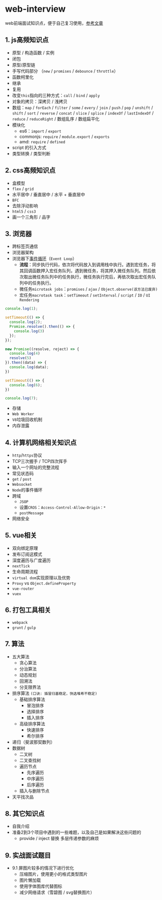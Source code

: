 # web-interview
web前端面试知识点，便于自己复习使用，[参考文章](https://juejin.im/post/5c64d15d6fb9a049d37f9c20#heading-36)

## 1. js高频知识点
- 原型 / 构造函数 / 实例
- 闭包
- 原型/原型链
- 手写代码部分 （`new` / `promises` / `debounce` / `throttle`）
- 函数柯里化
- 继承
- 复用
- 改变`this`指向的三种方式：`call` / `bind` / `apply`
- 对象的拷贝：深拷贝 / 浅拷贝
- 数组：`map` / `forEach` / `filter` / `some` / `every` / `join` / `push` / `pop` / `unshift` / `shift` / `sort` / `reverse` / `concat` / `slice` / `splice` / `indexOf` / `lastIndexOf` / `reduce` / `reduceRight` / 数组乱序 / 数组扁平化
- 模块化
   - es6：`import` / `export`
   - commonjs: `require` / `module.export` / `exports`
   - amd: `require` / `defined`
- script 的引入方式
- 类型转换 / 类型判断

## 2. css高频知识点
- 盒模型
- `flex` / `grid`
- 水平居中 / 垂直居中 / 水平 + 垂直居中
- `BFC`
- 去除浮动影响
- `html5` / `css3`
- 画一个三角形 / 品字

## 3. 浏览器
- 跨标签页通信
- 浏览器架构
- 浏览器下[事件循环](https://segmentfault.com/a/1190000016278115)（`Event Loop`）
   - **流程**：同步执行代码，依次将代码放入到调用栈中执行。遇到宏任务，将其回调函数押入宏任务队列，遇到微任务，将其押入微任务队列。然后依次取出微任务队列中的任务执行，微任务执行完后，再依次取出宏任务队列中的任务执行。
   - 微任务`microtask jobs`：`promises` / `ajax` / `Object.observe(该方法已废弃)`
   - 宏任务`macrotask task`：`setTimeout` / `setInterval` / `script` / `IO` / `UI Rendering`
```js
console.log(1);

setTimeout(() => {
  console.log(2);
  Promise.resolve().then(() => {
    console.log(3)
  });
});

new Promise((resolve, reject) => {
  console.log(4)
  resolve(5)
}).then((data) => {
  console.log(data);
})

setTimeout(() => {
  console.log(6);
})

console.log(7);
```
   
- 存储
- `Web Worker`
- `V8`垃圾回收机制
- 内存泄露

## 4. 计算机网络相关知识点
- `http`/`https`协议
- TCP三次握手 / TCP四次挥手
- 输入一个网址的完整流程
- 常见状态码
- `get` / `post`
- `Websocket`
- `Node`的事件循环
- 跨域
   - `JSOP`
   - 设置`CROS`：`Access-Control-Allow-Origin：*`
   - `postMessage`
- 网络安全

## 5. vue相关
- 双向绑定原理
- 发布订阅这模式
- 深度遍历与广度遍历
- `nextTick`
- 生命周期流程
- `virtual dom`实现原理以及优势
- `Proxy` vs `Object.defineProperty`
- `vue-router`
- `vuex`

## 6. 打包工具相关
- `webpack`
- `grunt` / `gulp`

## 7. 算法
- 五大算法
   - 贪心算法
   - 分治算法
   - 动态规划
   - 回溯法
   - 分支限界法
- 排序算法 `(口诀: 插冒归基稳定，快选堆希不稳定)`
   - 基础排序算法
      - 冒泡排序
      - 选择排序
      - 插入排序
   - 高级排序算法
      - 快速排序
      - 希尔排序
- 递归（斐波那契数列）
- 数据树
   - 二叉树
   - 二叉查找树
   - 遍历节点
      - 先序遍历
      - 中序遍历
      - 后序遍历
   - 插入与删除节点
- 天平找次品
      
## 8. 其它知识点
- 自我介绍
- 准备2到3个项目中遇到的一些难题，以及自己是如果解决这些问题的
   - provide / inject 替换 多层传递参数的麻烦
   
## 9. 实战面试题目
- 9.1 屏图片较多的情况下进行优化
   - 压缩图片，使用更小的格式类型图片
   - 图片懒加载
   - 使用字体图库代替图标
   - 减少网络请求（雪碧图 / svg替换图片）

